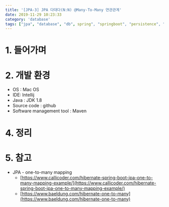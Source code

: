 ```yaml
---
title: '[JPA-3] JPA 다대다(N:N) @Many-To-Many 연관관계'
date: 2019-11-29 10:23:33
category: 'database'
tags: ["jpa", "database", "db", spring", "springboot", "persistence", "ManyToMany", "mapping", "데이터베이스", "스프링", "스프링부트", 연관관계", "단방향", "양방향", "다대다"]
---
```


# 1. 들어가며

# 2. 개발 환경

* OS : Mac OS
* IDE: Intellij
* Java : JDK 1.8
* Source code : github
* Software management tool : Maven

# 

# 4. 정리

# 5. 참고


* JPA - one-to-many mapping
	* [https://www.callicoder.com/hibernate-spring-boot-jpa-one-to-many-mapping-example/](https://www.callicoder.com/hibernate-spring-boot-jpa-one-to-many-mapping-example/)
	* [https://www.baeldung.com/hibernate-one-to-many](https://www.baeldung.com/hibernate-one-to-many)
